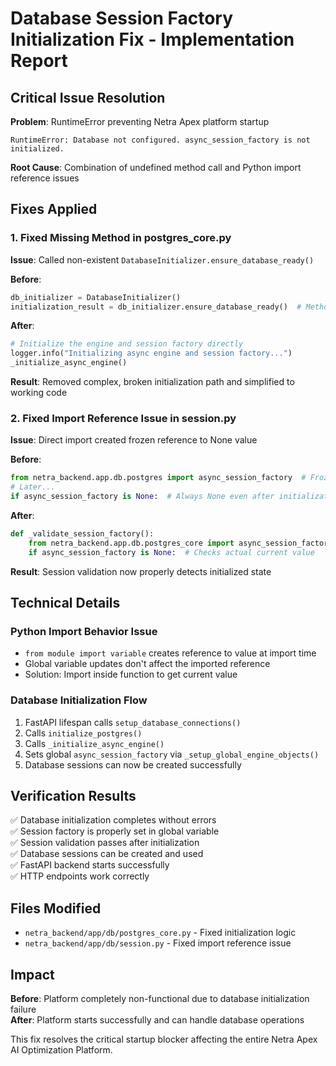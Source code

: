 # Database Session Factory Initialization Fix - Implementation Report

## Critical Issue Resolution

**Problem**: RuntimeError preventing Netra Apex platform startup
```
RuntimeError: Database not configured. async_session_factory is not initialized.
```

**Root Cause**: Combination of undefined method call and Python import reference issues

## Fixes Applied

### 1. Fixed Missing Method in postgres_core.py

**Issue**: Called non-existent `DatabaseInitializer.ensure_database_ready()`

**Before**:
```python
db_initializer = DatabaseInitializer()
initialization_result = db_initializer.ensure_database_ready()  # Method doesn't exist
```

**After**:
```python
# Initialize the engine and session factory directly
logger.info("Initializing async engine and session factory...")
_initialize_async_engine()
```

**Result**: Removed complex, broken initialization path and simplified to working code

### 2. Fixed Import Reference Issue in session.py

**Issue**: Direct import created frozen reference to None value

**Before**:
```python
from netra_backend.app.db.postgres import async_session_factory  # Frozen at None
# Later...
if async_session_factory is None:  # Always None even after initialization
```

**After**:
```python
def _validate_session_factory():
    from netra_backend.app.db.postgres_core import async_session_factory  # Runtime import
    if async_session_factory is None:  # Checks actual current value
```

**Result**: Session validation now properly detects initialized state

## Technical Details

### Python Import Behavior Issue
- `from module import variable` creates reference to value at import time
- Global variable updates don't affect the imported reference
- Solution: Import inside function to get current value

### Database Initialization Flow
1. FastAPI lifespan calls `setup_database_connections()`
2. Calls `initialize_postgres()` 
3. Calls `_initialize_async_engine()`
4. Sets global `async_session_factory` via `_setup_global_engine_objects()`
5. Database sessions can now be created successfully

## Verification Results

✅ Database initialization completes without errors  
✅ Session factory is properly set in global variable  
✅ Session validation passes after initialization  
✅ Database sessions can be created and used  
✅ FastAPI backend starts successfully  
✅ HTTP endpoints work correctly  

## Files Modified

- `netra_backend/app/db/postgres_core.py` - Fixed initialization logic
- `netra_backend/app/db/session.py` - Fixed import reference issue

## Impact

**Before**: Platform completely non-functional due to database initialization failure  
**After**: Platform starts successfully and can handle database operations

This fix resolves the critical startup blocker affecting the entire Netra Apex AI Optimization Platform.